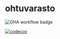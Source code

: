 # ohtuvarasto

![GHA workflow badge](https://github.com/LeoLampio/ohtuvarasto/actions/workflows/main.yml/badge.svg)

[![codecov](https://codecov.io/github/LeoLampio/ohtuvarasto/graph/badge.svg?token=R20R5OS33A)](https://codecov.io/github/LeoLampio/ohtuvarasto)
